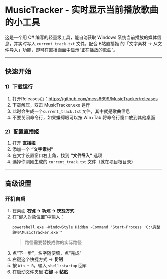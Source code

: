 # MusicTracker - 实时显示当前播放歌曲的小工具

这是一个用 C# 编写的轻量级工具，能自动获取 Windows 系统当前播放的媒体信息，并实时写入 `current_track.txt` 文件。配合 B站直播姬 的「文字素材 → 从文件导入」功能，即可在直播画面中显示“正在播放的歌曲”。

---

## 快速开始

### 1）下载运行
1. 打开Releases页：https://github.com/mcss6699/MusicTracker/releases
2. 下载解压，双击 MusicTracker.exe 运行
3. 此时会生成一个`current_track.txt` 文件，其中就是歌曲信息
4. 不要关闭命令行，如果嫌碍眼可以按 Win+Tab 将命令行窗口放到其他桌面

### 2）配置直播姬
1. 打开 **直播姬**
2. 添加一个 **“文字素材”**
3. 在文字设置窗口右上角，找到 **“文件导入”** 选项
4. 选择你刚刚生成的 `current_track.txt` 文件（就在项目根目录）

---

## 高级设置

### 开机自启
1. 在桌面 **右键 → 新建 → 快捷方式**
2. 在“键入对象位置”中输入：
   ```
   powershell.exe -WindowStyle Hidden -Command "Start-Process 'C:\完整路径\MusicTracker.exe'"
   ```
   > 路径需要替换成你的实际路径
3. 点“下一步”，名字随便填，点“完成”
4. 右键这个快捷方式 → **复制**
5. 按 `Win + R`，输入 `shell:startup` 回车
6. 在启动文件夹里 **右键 → 粘贴**